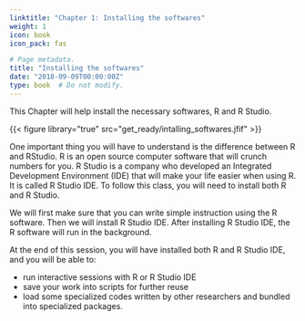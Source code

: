 ```yaml
---
linktitle: "Chapter 1: Installing the softwares"
weight: 1
icon: book
icon_pack: fas

# Page metadata.
title: "Installing the softwares"
date: "2018-09-09T00:00:00Z"
type: book  # Do not modify.
---
```


This Chapter will help install the necessary softwares, R and R Studio. 

{{< figure library="true" src="get_ready/intalling_softwares.jfif" >}}  

One important thing you will have to understand is the difference between R and RStudio. R is an open source computer software that will crunch numbers for you. R Studio is a company who developed an Integrated Development Environment (IDE) that will make your life easier when using R. It is called R Studio IDE. To follow this class, you will need to install both R and R Studio. 

We will first make sure that you can write simple instruction using the R software. Then we will install R Studio IDE. After installing R Studio IDE, the R software will run in the background.

At the end of this session, you will have installed both R and R Studio IDE, and you will be able to:

+ run interactive sessions with R or R Studio IDE
+ save your work into scripts for further reuse
+ load some specialized codes written by other researchers and bundled into specialized packages.


